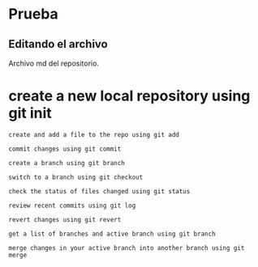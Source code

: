 # Prueba
## Editando el archivo
Archivo md del repositorio.

#    create a new local repository using git init

    create and add a file to the repo using git add

    commit changes using git commit

    create a branch using git branch

    switch to a branch using git checkout

    check the status of files changed using git status

    review recent commits using git log

    revert changes using git revert

    get a list of branches and active branch using git branch

    merge changes in your active branch into another branch using git merge
